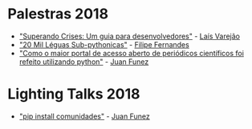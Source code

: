 # Palestras 2018

* ["Superando Crises: Um guia para desenvolvedores"](https://docs.google.com/presentation/d/1D5MbTwAV8yiVzvBcF1TiiI6N_qs4nEMMPp8cldkmzHo/edit)  - [Laís Varejão](https://github.com/laisvarejao)
* ["20 Mil Léguas Sub-pythonicas"](https://ocefpaf.github.io/PythonSulKeynote)  - [Filipe Fernandes](https://github.com/ocefpaf)
* ["Como o maior portal de acesso aberto de periódicos científicos foi refeito utilizando python"](https://docs.google.com/presentation/d/1_2FAZ1fAo9q6McFRaAJElGZU9I0-dzc0Y4KVR2gbHIM/edit?usp=sharing)  - [Juan Funez](https://github.com/jfunez)


# Lighting Talks 2018
* ["pip install comunidades"](https://docs.google.com/presentation/d/1i7PM2QOcqKNUUcMPTWxWaPq0ynmn0nWa4FameTAJfDA/edit?usp=sharing)  - [Juan Funez](https://github.com/jfunez)
